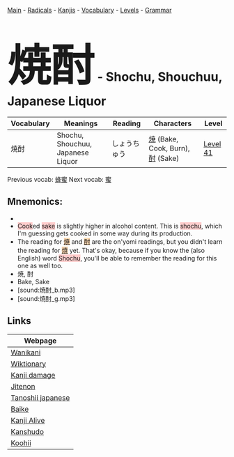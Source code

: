 <style> bigfont {font-size: 100px}</style>
[Main](../README.md) -
[Radicals](../radicals.md) -
[Kanjis](../kanjis.md) -
[Vocabulary](../vocabulary.md) -
[Levels](../levels.md) -
[Grammar](../grammar.md)
# <bigfont> 焼酎</bigfont> - Shochu, Shouchuu, Japanese Liquor 

| Vocabulary | Meanings | Reading | Characters | Level |
| --- | --- | --- | --- | --- |
| 焼酎 | Shochu, Shouchuu, Japanese Liquor | しょうちゅう |  [焼](../kanjis/焼.md) (Bake, Cook, Burn), [酎](../kanjis/酎.md) (Sake) | [Level 41](../levels/wk_level41.md) |

Previous vocab: [蜂蜜](蜂蜜.md) Next vocab: [蜜](蜜.md) 

## Mnemonics:

* 
* <span style="background-color:#ffcccb"> Cook</span>ed <span style="background-color:#ffcccb"> sake</span> is slightly higher in alcohol content. This is <span style="background-color:#ffcccb"> shochu</span>, which I'm guessing gets cooked in some way during its production.
* The reading for <span style="background-color:#fed8b1"> [焼](https://jisho.org/search/焼)</span> and <span style="background-color:#fed8b1"> [酎](https://jisho.org/search/酎)</span> are the on'yomi readings, but you didn't learn the reading for <span style="background-color:#fed8b1"> [焼](https://jisho.org/search/焼)</span> yet. That's okay, because if you know the (also English) word <span style="background-color:#ffcccb"> Shochu</span>, you'll be able to remember the reading for this one as well too.
* 焼, 酎
* Bake, Sake
* [sound:焼酎_b.mp3]
* [sound:焼酎_g.mp3]


## Links 

| Webpage |
| --- |
| [Wanikani          ](https://www.wanikani.com/kanji/焼酎) |
| [Wiktionary        ](https://en.wiktionary.org/wiki/焼酎) |
| [Kanji damage      ](http://www.kanjidamage.com/kanji/search?utf8=✓&q=焼酎) |
| [Jitenon           ](https://jitenon.com/kanji/焼酎) |
| [Tanoshii japanese ](https://www.tanoshiijapanese.com/dictionary/kanji.cfm?k=焼酎) |
| [Baike             ](https://baike.baidu.com/item/焼酎) |
| [Kanji Alive       ](https://app.kanjialive.com/焼酎) |
| [Kanshudo          ](https://www.kanshudo.com/searchmn?q=焼酎) |
| [Koohii            ](https://kanji.koohii.com/study/kanji/焼酎) |
